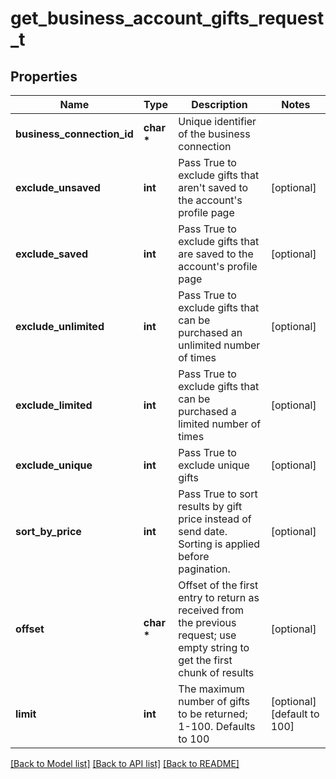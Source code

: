 # get_business_account_gifts_request_t

## Properties
Name | Type | Description | Notes
------------ | ------------- | ------------- | -------------
**business_connection_id** | **char \*** | Unique identifier of the business connection | 
**exclude_unsaved** | **int** | Pass True to exclude gifts that aren&#39;t saved to the account&#39;s profile page | [optional] 
**exclude_saved** | **int** | Pass True to exclude gifts that are saved to the account&#39;s profile page | [optional] 
**exclude_unlimited** | **int** | Pass True to exclude gifts that can be purchased an unlimited number of times | [optional] 
**exclude_limited** | **int** | Pass True to exclude gifts that can be purchased a limited number of times | [optional] 
**exclude_unique** | **int** | Pass True to exclude unique gifts | [optional] 
**sort_by_price** | **int** | Pass True to sort results by gift price instead of send date. Sorting is applied before pagination. | [optional] 
**offset** | **char \*** | Offset of the first entry to return as received from the previous request; use empty string to get the first chunk of results | [optional] 
**limit** | **int** | The maximum number of gifts to be returned; 1-100. Defaults to 100 | [optional] [default to 100]

[[Back to Model list]](../README.md#documentation-for-models) [[Back to API list]](../README.md#documentation-for-api-endpoints) [[Back to README]](../README.md)


